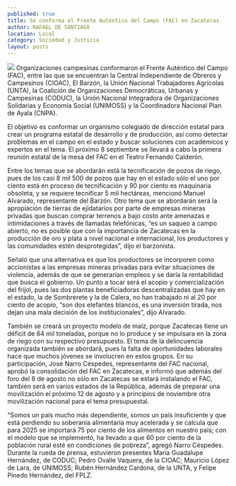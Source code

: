 ```yaml
---
published: true
title: Se conforma el Frente Auténtico del Campo (FAC) en Zacatecas
author: RAFAEL DE SANTIAGO
location: Local
category: Sociedad y Justicia
layout: posts
---
```


![](http://i.imgur.com/0nbAC97m.jpg)
Organizaciones campesinas conformaron el Frente Auténtico del Campo (FAC), entre las que se encuentran la Central Independiente de Obreros y Campesinos (CIOAC), El Barzón, la Unión Nacional Trabajadores Agrícolas (UNTA), la Coalición de Organizaciones Democráticas, Urbanas y Campesinas (CODUC), la Unión Nacional Integradora de Organizaciones Solidarias y Economía Social (UNIMOSS) y la Coordinadora Nacional Plan de Ayala (CNPA).

El objetivo es conformar un organismo colegiado de dirección estatal para crear un programa estatal de desarrollo y de producción, así como detectar problemas en el campo en el estado y buscar soluciones con académicos y expertos en el tema.
El próximo 8 septiembre se llevará a cabo la primera reunión estatal de la mesa del FAC en el Teatro Fernando Calderón. 

Entre los temas que se abordarán está la tecnificación de pozos de riego, pues de los casi 8 mil 500 de pozos que hay en el estado sólo el uno por ciento está en proceso de tecnificación y 90 por ciento es maquinaria obsoleta, y se requiere tecnificar 5 mil hectáreas, mencionó Manuel Alvarado, representante del Barzón.
Otro tema que se abordarán será la apropiación de tierras de ejidatarios por parte de empresas mineras privadas que buscan comprar terrenos a bajo costo ante amenazas e intimidaciones a través de llamadas telefónicas, “es un saqueo a campo abierto, no es posible que con la importancia de Zacatecas en la producción de oro y plata a nivel nacional e internacional, los productores y las comunidades estén desprotegidas”, dijo el barzonista. 

Señaló que una alternativa es que los productores se incorporen como accionistas a las empresas mineras privadas para evitar situaciones de violencia, además de que se generarían empleos y se daría la rentabilidad que busca el gobierno.
Un punto a tocar será el acopio y comercialización del frijol, pues las dos plantas beneficiadoras  descentralizadas que hay en el estado, la de Sombrerete y la de Calera, no han trabajado ni al 20 por ciento de acopio, “son dos elefantes blancos, es una inversión tirada, nos dejan una mala decisión de los institucionales”, dijo Alvarado.

También se creará un proyecto modelo de maíz, porque Zacatecas tiene un déficit de 64 mil toneladas, porque no lo produce y se impulsara en la zona de riego con su respectivo presupuesto.
El tema de la delincuencia organizada también se abordará, pues la falta de oportunidades laborales hace que muchos jóvenes se involucren en estos grupos.
En su participación, José Narro Céspedes, representante del FAC nacional, aprobó la consolidación del FAC en Zacatecas, e informó que además del foro del 8 de agosto no sólo en Zacatecas se estará instalando el FAC, también será en varios estados de la República, además de preparar una movilización el próximo 12 de agosto y a principios de noviembre otra movilización nacional para el tema presupuestal.

“Somos un país mucho más dependiente, somos un país insuficiente y que está perdiendo su soberanía alimentaria muy acelerada y se calcula que para 2025 se importará 75 por ciento de los alimentos en nuestro país; con el modelo que se implementó, ha llevado a que 60 por ciento de la población rural esté en condiciones de pobreza”, agregó Narro Céspedes.
Durante la rueda de prensa, estuvieron presentes María Guadalupe Hernández, de CODUC; Pedro Ovalle Vaquera, de la CIOAC; Mauricio López de Lara, de UNIMOSS; Rubén Hernández Cardona, de la UNTA, y Felipe Pinedo Hernández, del FPLZ.

